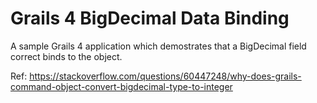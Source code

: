 # Grails 4 BigDecimal Data Binding

A sample Grails 4 application which demostrates that a BigDecimal field correct binds to the object.

Ref: https://stackoverflow.com/questions/60447248/why-does-grails-command-object-convert-bigdecimal-type-to-integer
